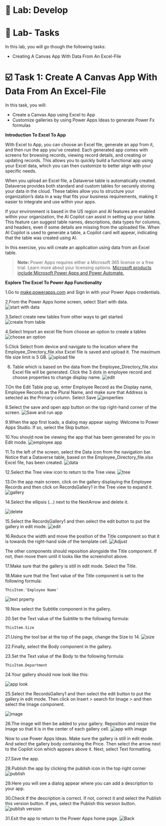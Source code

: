 # **🚀 Lab: Develop**
# **📝 Lab- Tasks**

In this lab, you will go though the following tasks:

+ Creating A Canvas App With Data From An Excel-File
  
# **☑️ Task 1: Create A Canvas App With Data From An Excel-File**
In this task, you will:

+ Create a Canvas App using Excel to App
+ Customize galleries by using Power Apps Ideas to generate Power Fx formulas
  
**Introduction To Excel To App**

With Excel to App, you can choose an Excel file, generate an app from it, and then run the app you've created. Each generated app comes with screens for browsing records, viewing record details, and creating or updating records. This allows you to quickly build a functional app using your Excel data, which you can then customize to better align with your specific needs.

When you upload an Excel file, a Dataverse table is automatically created. Dataverse provides both standard and custom tables for securely storing your data in the cloud. These tables allow you to structure your organization’s data in a way that fits your business requirements, making it easier to integrate and use within your apps.

If your environment is based in the US region and AI features are enabled within your organization, the AI Copilot can assist in setting up your table. This feature can suggest table names, descriptions, data types for columns, and headers, even if some details are missing from the uploaded file. When AI Copilot is used to generate a table, a Copilot card will appear, indicating that the table was created using AI.

In this exercise, you will create an application using data from an Excel table.

> **Note:** Power Apps requires either a Microsoft 365 license or a free trial. Learn more about your licensing options. [Microsoft products include Microsoft Power Apps and Power Automate.](https://learn.microsoft.com/en-us/power-platform/admin/pricing-billing-skus)

**Explore The Excel To Power App Functionality**

1.Go to [make.powerapps.com](https://make.powerapps.com/) and Sign In with your Power Apps credentials.

2.From the Power Apps home screen, select Start with data.
![start with data](https://github.com/AishuSrini/PowerApps-with-data/blob/main/images/start-with-data.png)

3.Select create new tables from other ways to get started
![create from table](https://github.com/AishuSrini/PowerApps-with-data/blob/main/images/other-ways-to-start.png)

4.Select Import an excel file from choose an option to create a tables
![choose an option](https://github.com/AishuSrini/PowerApps-with-data/blob/main/images/choose-option.png)

5.Click Select from device and navigate to the location where the Employee_Directory_file.xlsx Excel file is saved and upload it. The maximum file size limit is 5 GB.
![upload file](https://github.com/AishuSrini/PowerApps-with-data/blob/main/images/import-excel.png)

6. Table which is based on the data from the Employee_Directory_file.xlsx Excel file will be generated. Click the 3 dots in employee record and choose properties to change display name.
![edit](https://github.com/AishuSrini/PowerApps-with-data/blob/main/images/edit-table-name.png)

7.On the Edit Table pop up, enter  Employee Record as the Display name, Employee Records as the Plural Name, and make sure that Address is selected as the Primary column. Select Save
![properties](https://github.com/AishuSrini/PowerApps-with-data/blob/main/images/properties.png)

8.Select the save and open app button on the top right-hand corner of the screen.
![Save and run app](https://github.com/AishuSrini/PowerApps-with-data/blob/main/images/save-and-open-app.png)

9.When the app first loads, a dialog may appear saying: Welcome to Power Apps Studio. If so, select the Skip button.

10.You should now be viewing the app that has been generated for you in Edit mode.
![employee app](https://github.com/AishuSrini/PowerApps-with-data/blob/main/images/employee-app.png)

11.To the left of the screen, select the Data icon from the navigation bar. Notice that a Dataverse table, based on the Employee_Directory_file.xlsx Excel file, has been created.
![data](https://github.com/AishuSrini/PowerApps-with-data/blob/main/images/data.png)

12.Select the Tree view icon to return to the Tree view.
![tree](https://github.com/AishuSrini/PowerApps-with-data/blob/main/images/tree.png)

13.On the app main screen, click on the gallery displaying the Employee Records and then click on RecordsGallery1 in the Tree view to expand it.
![gallery](https://github.com/AishuSrini/PowerApps-with-data/blob/main/images/gallery.png)

14.Select the ellipsis (…) next to the NextArrow and delete it.

![delete](https://github.com/AishuSrini/PowerApps-with-data/blob/main/images/next%20arrow%20delete.png)

15.Select the RecordsGallery1 and then select the edit button to put the gallery in edit mode.
![edit](https://github.com/AishuSrini/PowerApps-with-data/blob/main/images/edit.png)

16.Reduce the width and move the position of the Title component so that it is towards the right-hand side of the template cell.
![Adjust](https://github.com/AishuSrini/PowerApps-with-data/blob/main/images/Adjust.png)

The other components should reposition alongside the Title component. If not, then move them until it looks like the screenshot above.

17.Make sure that the gallery is still in edit mode. Select the Title.

18.Make sure that the Text value of the Title component is set to the following formula:
```
ThisItem.'Employee Name'
```
![text prperty](https://github.com/AishuSrini/PowerApps-with-data/blob/main/images/text%20property.png)

19.Now select the Subtitle component in the gallery.

20.Set the Text value of the Subtitle to the following formula:

```
ThisItem.Size
```

21.Using the tool bar at the top of the page, change the Size to 14.
![size](https://github.com/AishuSrini/PowerApps-with-data/blob/main/images/size.png)

22.Finally, select the Body component in the gallery.

23.Set the Text value of the Body to the following formula:
```
ThisItem.Department
```
24.Your gallery should now look like this:

![app look](https://github.com/AishuSrini/PowerApps-with-data/blob/main/images/app%20look.png)

25.Select the RecordsGallery1 and then select the edit button to put the gallery in edit mode. Then click on Insert > search for Image > and then select the Image component.

![image](https://github.com/AishuSrini/PowerApps-with-data/blob/main/images/image.png)

26.The image will then be added to your gallery. Reposition and resize the image so that it is in the center of each gallery cell.
![app with image](https://github.com/AishuSrini/PowerApps-with-data/blob/main/images/app%20with%20image.png)

Now to use Power Apps Ideas. Make sure the gallery is still in edit mode. And select the gallery body containing the Price. Then select the arrow next to the Copilot icon which appears above it. Next, select Text formatting.

27.Save the app.

28.Publish the app by clicking the publish icon in the top right corner
![publish](https://github.com/AishuSrini/PowerApps-with-data/blob/main/images/publish.png)

29.Here you will see a dialog appear where you can add a description to your app. 

30.Check if the description is correct. If not, correct it and select the Publish this version button. If yes, select the Publish this version button.
![publish version](https://github.com/AishuSrini/PowerApps-with-data/blob/main/images/publish%20version.png)

31.Exit the app to return to the Power Apps home page.
![Back](https://github.com/AishuSrini/PowerApps-with-data/blob/main/images/back.png)

